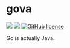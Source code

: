 # gova

![](https://img.shields.io/badge/language-Go-00ADD8) ![](https://img.shields.io/badge/version-v0.1.0-brightgreen) [![GitHub license](https://img.shields.io/badge/license-MIT-blue.svg)](./LICENSE)

Go is actually Java.
